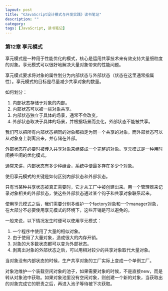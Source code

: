 ```yaml
---
layout: post
title: "《JavaScript设计模式与开发实践》读书笔记"
description: ""
category: 
tags: [JavaScript, 读书笔记]
---
```


### 第12章 享元模式

享元模式是一种用于性能优化的模式，核心是运用共享技术来有效支持大量细粒度的对象。享元模式可以很好地解决大量对象带来的性能问题。

享元模式要求将对象的属性划分为内部状态与外部状态（状态在这里通常指属性）。享元模式的目标是尽量减少共享对象的数量。

如何划分：

1. 内部状态存储于对象的内部。
2. 内部状态可以被一些对象共享。
3. 内部状态独立于具体的场景，通常不会改变。
4. 外部状态取决于具体的场景，并根据场景而变化，外部状态不能被共享。

我们可以把所有内部状态相同的对象都指定为同一个共享的对象。而外部状态可以从对象身上剥离出来，并存储在外部。

外部状态在必要时被传入共享对象来组装成一个完整的对象。享元模式是一种用时间换空间的优化模式。

通常来讲，内部状态有多少种组合，系统中便最多存在多少个对象。

使用享元模式的关键是如何区别内部状态和外部状态。

只有当某种共享状态被真正需要时，它才从工厂中被创建出来。用一个管理器来记录对象相关的外部状态，使这些外部状态通过某个钩子和共享对象联系起来。

使用享元模式之后，我们需要分别多维护一个factory对象和一个manager对象，在大部分不必要使用享元模式的环境下，这些开销是可以避免的。

一般来说，以下情况发生时便可以使用享元模式：

1. 一个程序中使用了大量的相似对象。
2. 由于使用了大量对象，造成很大的内存开销。
3. 对象的大多数状态都可以变为外部状态。
4. 剥离出对象的外部状态之后，可以用相对较少的共享对象取代大量对象。

当对象没有内部状态的时候，生产共享对象的工厂实际上变成一个单例工厂。

对象池维护一个装载空闲对象的池子，如果需要对象的时候，不是直接new，而是转从对象池中获取。如果对象池里没有空闲对象，则创建一个新的对象，当获取出的对象完成它的职责之后，再进入池子等待被下次获取。

